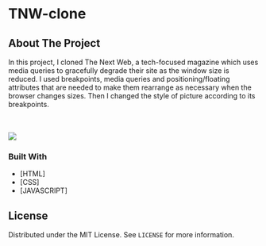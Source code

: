 # TNW-clone

<!-- ABOUT THE PROJECT -->

## About The Project
<p>In this project, I cloned The Next Web, a tech-focused magazine which uses media queries to gracefully degrade their site as the window size is reduced. I used breakpoints, media queries and positioning/floating attributes that are needed to make them rearrange as necessary when the browser changes sizes. Then I changed the style of picture according to its breakpoints.</p>
<br>
<br>
<img src="/image/tnw-clone-ahyoung.gif ">

### Built With

- [HTML]
- [CSS]
- [JAVASCRIPT]

<!-- LICENSE -->

## License

Distributed under the MIT License. See `LICENSE` for more information.
